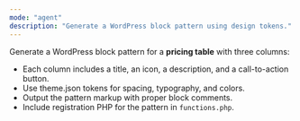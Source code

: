 ```yaml
---
mode: "agent"
description: "Generate a WordPress block pattern using design tokens."
---
```


Generate a WordPress block pattern for a **pricing table** with three columns:
- Each column includes a title, an icon, a description, and a call-to-action button.
- Use theme.json tokens for spacing, typography, and colors.
- Output the pattern markup with proper block comments.
- Include registration PHP for the pattern in `functions.php`.
